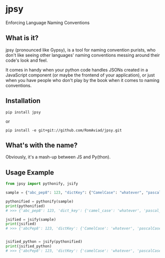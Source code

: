 # jpsy
Enforcing Language Naming Conventions

## What is it?
jpsy (pronounced like Gypsy), is a tool for naming convention purists, who don't like seeing other languages' naming 
conventions messing around their code's look and feel.

It comes in handy when your python code handles JSONs created in a JavaScript component (or maybe the frontend of 
your application), or just when you have people who don't play by the book when it comes to naming conventions. 

## Installation
`pip install jpsy`

or

`pip install -e git+git://github.com/RomAviad/jpsy.git`

## What's with the name?
Obviously, it's a mash-up between JS and Py(thon).

## Usage Example
```python
from jpsy import pythonify, jsify

sample = {"abc_pep8": 123, "dictKey": {"CamelCase": "whatever", "pascalCaseLongKEY": "woot"}}

pythonified = pythonify(sample)
print(pythonified)
# >>> {'abc_pep8': 123, 'dict_key': {'camel_case': 'whatever', 'pascal_case_long_key': 'woot'}}

jsified = jsify(sample)
print(jsified)
# >>> {'abcPep8': 123, 'dictKey': {'CamelCase': 'whatever', 'pascalCaseLongKEY': 'woot'}}


jsified_python = jsify(pythonified)
print(jsified_python)
# >>> {'abcPep8': 123, 'dictKey': {'camelCase': 'whatever', 'pascalCaseLongKey': 'woot'}}

```